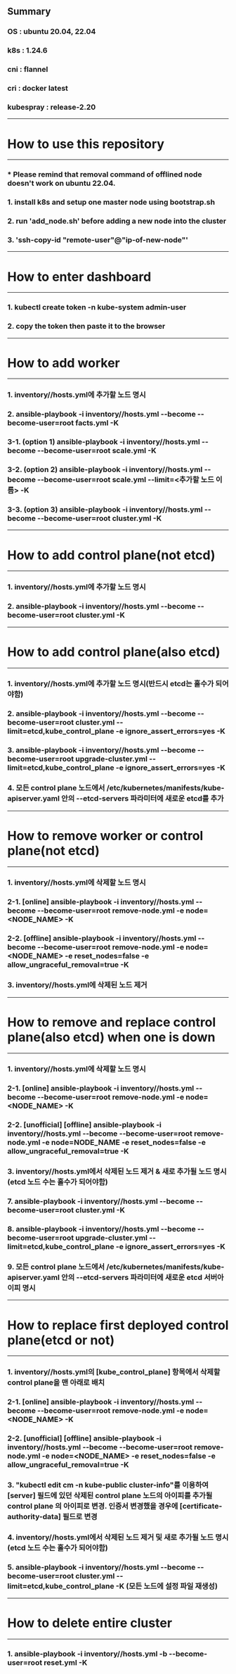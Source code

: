 ## Summary
### OS : ubuntu 20.04, 22.04
### k8s : 1.24.6
### cni : flannel
### cri : docker latest
### kubespray : release-2.20
-------------------------------
# How to use this repository
-------------------------------
### * Please remind that removal command of offlined node doesn't work on ubuntu 22.04.
### 1. install k8s and setup one master node using bootstrap.sh
### 2. run 'add_node.sh' before adding a new node into the cluster 
### 3. 'ssh-copy-id "remote-user"@"ip-of-new-node"'
-------------------------------
# How to enter dashboard
-------------------------------
### 1. kubectl create token -n kube-system admin-user
### 2. copy the token then paste it to the browser
-------------------------------
# How to add worker
-------------------------------
### 1. inventory/<cluster-name>/hosts.yml에 추가할 노드 명시
### 2. ansible-playbook -i inventory/<cluster-name>/hosts.yml --become --become-user=root facts.yml -K
### 3-1. (option 1) ansible-playbook -i inventory/<cluster-name>/hosts.yml --become --become-user=root scale.yml -K
### 3-2. (option 2) ansible-playbook -i inventory/<cluster-name>/hosts.yml --become --become-user=root scale.yml --limit=<추가할 노드 이름> -K
### 3-3. (option 3) ansible-playbook -i inventory/<cluster-name>/hosts.yml --become --become-user=root cluster.yml -K
-------------------------------
# How to add control plane(not etcd)
-------------------------------
### 1. inventory/<cluster-name>/hosts.yml에 추가할 노드 명시
### 2. ansible-playbook -i inventory/<cluster-name>/hosts.yml --become --become-user=root cluster.yml -K
-------------------------------
# How to add control plane(also etcd)
-------------------------------
### 1. inventory/<cluster-name>/hosts.yml에 추가할 노드 명시(반드시 etcd는 홀수가 되어야함)
### 2. ansible-playbook -i inventory/<cluster-name>/hosts.yml --become --become-user=root cluster.yml --limit=etcd,kube_control_plane -e ignore_assert_errors=yes -K
### 3. ansible-playbook -i inventory/<cluster-name>/hosts.yml --become --become-user=root upgrade-cluster.yml --limit=etcd,kube_control_plane -e ignore_assert_errors=yes -K
### 4. 모든 control plane 노드에서 /etc/kubernetes/manifests/kube-apiserver.yaml 안의 --etcd-servers 파라미터에 새로운 etcd를 추가
-------------------------------
#  How to remove worker or control plane(not etcd)
-------------------------------
### 1. inventory/<cluster-name>/hosts.yml에 삭제할 노드 명시
### 2-1. [online] ansible-playbook -i inventory/<cluster-name>/hosts.yml --become --become-user=root remove-node.yml -e node=<NODE_NAME> -K
### 2-2. [offline] ansible-playbook -i inventory/<cluster-name>/hosts.yml --become --become-user=root remove-node.yml -e node=<NODE_NAME> -e reset_nodes=false -e allow_ungraceful_removal=true -K
### 3. inventory/<cluster-name>/hosts.yml에 삭제된 노드 제거
-------------------------------
# How to remove and replace control plane(also etcd) when one is down
-------------------------------
### 1. inventory/<cluster-name>/hosts.yml에 삭제할 노드 명시
### 2-1. [online] ansible-playbook -i inventory/<cluster-name>/hosts.yml --become --become-user=root remove-node.yml -e node=<NODE_NAME> -K
### 2-2. [unofficial] [offline] ansible-playbook -i inventory/<cluster-name>/hosts.yml --become --become-user=root remove-node.yml -e node=NODE_NAME -e reset_nodes=false -e allow_ungraceful_removal=true -K
### 3. inventory/<cluster-name>/hosts.yml에서 삭제된 노드 제거 & 새로 추가될 노드 명시(etcd 노드 수는 홀수가 되어야함)
### 7. ansible-playbook -i inventory/<cluster-name>/hosts.yml --become --become-user=root cluster.yml -K
### 8. ansible-playbook -i inventory/<cluster-name>/hosts.yml --become --become-user=root upgrade-cluster.yml --limit=etcd,kube_control_plane -e ignore_assert_errors=yes -K
### 9. 모든 control plane 노드에서 /etc/kubernetes/manifests/kube-apiserver.yaml 안의 --etcd-servers 파라미터에 새로운 etcd 서버아이피 명시
-------------------------------
# How to replace first deployed control plane(etcd or not)
-------------------------------
### 1. inventory/<cluster-name>/hosts.yml의 [kube_control_plane] 항목에서 삭제할 control plane을 맨 아래로 배치
### 2-1. [online] ansible-playbook -i inventory/<cluster-name>/hosts.yml --become --become-user=root remove-node.yml -e node=<NODE_NAME> -K
### 2-2. [unofficial] [offline] ansible-playbook -i inventory/<cluster-name>/hosts.yml --become --become-user=root remove-node.yml -e node=<NODE_NAME> -e reset_nodes=false -e allow_ungraceful_removal=true -K
### 3. "kubectl  edit cm -n kube-public cluster-info"를 이용하여 [server] 필드에 있던 삭제된 control plane 노드의 아이피를 추가될 control plane 의 아이피로 변경. 인증서 변경했을 경우에 [certificate-authority-data] 필드로 변경
### 4. inventory/<cluster-name>/hosts.yml에서 삭제된 노드 제거 및 새로 추가될 노드 명시(etcd 노드 수는 홀수가 되어야함)
### 5. ansible-playbook -i inventory/<cluster-name>/hosts.yml --become --become-user=root cluster.yml --limit=etcd,kube_control_plane -K (모든 노드에 설정 파일 재생성)
-------------------------------
# How to delete entire cluster
-------------------------------
### 1. ansible-playbook -i inventory/<cluster-name>/hosts.yml -b --become-user=root reset.yml -K

